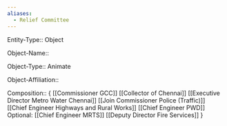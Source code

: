 ```yaml
---
aliases:
  - Relief Committee
---
```

Entity-Type:: Object

Object-Name:: 

Object-Type:: Animate 

Object-Affiliation::

Composition:: {
	[[Commissioner GCC]]
	[[Collector of Chennai]]
	[[Executive Director Metro Water Chennai]]
	[[Join Commissioner Police (Traffic)]]
	[[Chief Engineer Highways and Rural Works]]
	[[Chief Engineer PWD]]
	Optional:
	[[Chief Engineer MRTS]]
	[[Deputy Director Fire Services]] 
}